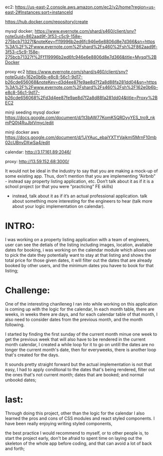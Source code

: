 ec2:
https://us-east-2.console.aws.amazon.com/ec2/v2/home?region=us-east-2#Instances:sort=instanceId

https://hub.docker.com/repository/create

mysql docker;
https://www.evernote.com/shard/s460/client/snv?noteGuid=862aad9f-3f53-c5c9-158e-275bcb71327f&noteKey=f119996b2ed6fc946e6e8806d8e7d366&sn=https%3A%2F%2Fwww.evernote.com%2Fshard%2Fs460%2Fsh%2F862aad9f-3f53-c5c9-158e-275bcb71327f%2Ff119996b2ed6fc946e6e8806d8e7d366&title=Mysql%2BDocker

proxy ec2
https://www.evernote.com/shard/s460/client/snv?noteGuid=162e0b6b-e8c8-56c1-9d17-b26cde656068&noteKey=d3d4ee87fe9ae8d7f2a8d88fa281dd04&sn=https%3A%2F%2Fwww.evernote.com%2Fshard%2Fs460%2Fsh%2F162e0b6b-e8c8-56c1-9d17-b26cde656068%2Fd3d4ee87fe9ae8d7f2a8d88fa281dd04&title=Proxy%2BEC2

minji seeding mysql docker
https://docs.google.com/document/d/1t3bAW77KomK5QRDvyYES_tro9_nkmPQ0t4RuJbtVmyc/edit

minji docker aws
https://docs.google.com/document/d/1JjYAuc_ebaiYXTYVajkmI5MrnF10mb02cUBnvDXwSa4/edit

calendar:
http://3.17.161.89:2046/

proxy:
http://13.59.152.68:3000/

It would not be ideal in the industry to say that you are making a mock-up of some existing app. Thus, don’t mention that you are implementing “Airbnb” - instead say property listing application, etc.
Don’t talk about it as if it is a school project (or that you were “practicing” FE skills)

- instead, talk about it as if it’s an actual professional application. talk about something more interesting for the engineers to hear (talk more about your logic implementation on calendar).

# INTRO:
I was working on a property listing application with a team of engineers, user can see the detials of the listing including images, location, avaliable dates for booking, i was working on the calendar module which allows user to pick the date they potentially want to stay at that listing and shows the total price for those given dates, it will filter out the dates that are already booked by other users, and the minimum dates you havee to book for that listing;

# Challenge:
One of the interesting chanlleneg I ran into while working on this application is coming up with the logic for the calendar, In each month table, there are weeks, in weeks there are days, and for each calendar table of that month, I also need to consider dates from the previous month, and the month following.

I started by finding the first sunday of the current month minue one week to get the previous week that will also have to be rendered in the current month calendar, I created a while loop for it to go on untill the dates are no longer the current month's date, then for everyweeks, there is another loop that's created for the days.

It sounds pretty straight forward but the actual implementation is not that easy, I had to apply conditonal to the dates that's being rendered, filter out the ones that's not current month; dates that are booked; and normal unbookd dates;

# last:
Through doing this project, other than the logic for the calendar I also learned the pros and cons of CSS modules and react styled components. I have been really enjoying writing styled components,

the best practice I would recommend to myself, or to other people is, to start the project early, don't be afraid to spent time on laying out the skeleton of the whole app before coding, and that can avoid a lot of back and forth;
